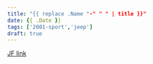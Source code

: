 ```yaml
---
title: "{{ replace .Name "-" " " | title }}"
date: {{ .Date }}
tags: ['2001-sport','jeep']
draft: true
---
```

[JF link]()
